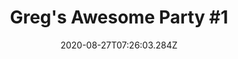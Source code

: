 ---
title: "Greg's Awesome Party #1"
show: Greg's Awesome Party
date: 2020-08-27T07:26:03.284Z
description: Weekly video call hosted by Comedian Gregory Hall with his fellow
  comics giving their world perspective
youtube: OoNPa0RzfLg

---